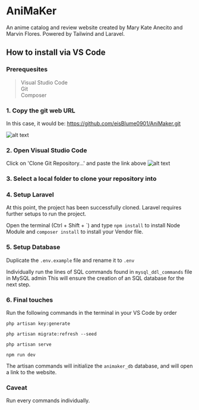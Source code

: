 # AniMaKer
An anime catalog and review website created by Mary Kate Anecito and Marvin Flores. Powered by Tailwind and Laravel.

## How to install via VS Code
### Prerequesites
>Visual Studio Code <br>
>Git <br>
>Composer <br>
### 1. Copy the git web URL

In this case, it would be:
https://github.com/eisBlume0901/AniMaker.git

![alt text](https://i.ibb.co/DGrzCtX/image-4.png)

### 2. Open Visual Studio Code
Click on 'Clone Git Repository...' and paste the link above
![alt text](https://i.ibb.co/b5pLdWQ/image-5.png)

### 3. Select a local folder to clone your repository into

### 4. Setup Laravel

At this point, the project has been successfully cloned. Laravel requires further setups to run the project.

Open the terminal (Ctrl + Shift + `) and type
```npm install``` to install Node Module and ```composer install``` to install your Vendor file.

### 5. Setup Database
Duplicate the ```.env.example``` file and rename it to ```.env```

Individually run the lines of SQL commands found in ```mysql_ddl_commands``` file in MySQL admin
This will ensure the creation of an SQL database for the next step.
### 6. Final touches

Run the following commands in the terminal in your VS Code by order

```
php artisan key:generate

php artisan migrate:refresh --seed

php artisan serve

npm run dev

```

The artisan commands will initialize the ```animaker_db``` database, and will open a link to the website.
### Caveat
Run every commands individually.
